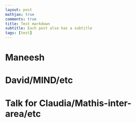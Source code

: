 ```yaml
---
layout: post
mathjax: true
comments: true
title: Test markdown
subtitle: Each post also has a subtitle
tags: [test]
---
```


# Maneesh

# David/MIND/etc

# Talk for Claudia/Mathis-inter-area/etc
